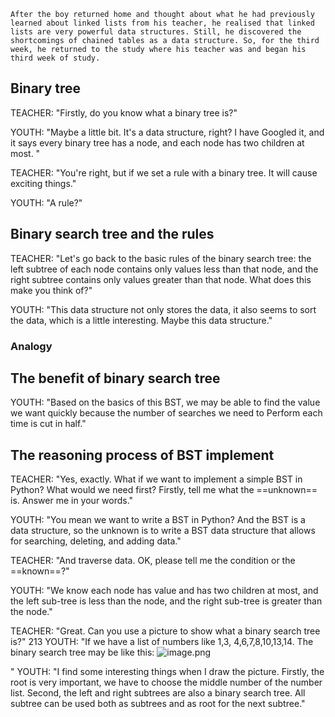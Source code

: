 	After the boy returned home and thought about what he had previously learned about linked lists from his teacher, he realised that linked lists are very powerful data structures. Still, he discovered the shortcomings of chained tables as a data structure. So, for the third week, he returned to the study where his teacher was and began his third week of study.

## Binary tree

TEACHER: "Firstly, do you know what a binary tree is?"

YOUTH: "Maybe a little bit. It's a data structure, right? I have Googled it, and it says every binary tree has a node, and each node has two children at most. "

TEACHER: "You're right, but if we set a rule with a binary tree. It will cause exciting things."

YOUTH: "A rule?"

## Binary search tree and the rules

TEACHER:  "Let's go back to the basic rules of the binary search tree: the left subtree of each node contains only values less than that node, and the right subtree contains only values greater than that node. What does this make you think of?"

YOUTH: "This data structure not only stores the data, it also seems to sort the data, which is a little interesting. Maybe this data structure."

### Analogy


## The benefit of binary search tree

YOUTH: "Based on the basics of this BST, we may be able to find the value we want quickly because the number of searches we need to 
Perform each time is cut in half."

## The reasoning process of BST implement

TEACHER: "Yes, exactly. What if we want to implement a simple BST in Python? What would we need first? Firstly, tell me what the ==unknown== is. Answer me in your words."

YOUTH: "You mean we want to write a BST in Python? And the BST is a data structure, so the unknown is to write a BST data structure that allows for searching, deleting, and adding data."

TEACHER: "And traverse data. OK, please tell me the condition or the ==known==?"

YOUTH: "We know each node has value and has two children at most, and the left sub-tree is less than the node, and the right sub-tree is greater than the node."

TEACHER: "Great. Can you use a picture to show what a binary search tree is?"
213
YOUTH: "If we have a list of numbers like 1,3, 4,6,7,8,10,13,14. The binary search tree may be like this: ![image.png](https://obsidianpicture-1320276993.cos.ap-hongkong.myqcloud.com/Obsidian/Picture/202402192307547.png)

"
YOUTH: "I find some interesting things when I draw the picture. Firstly, the root is very important, we have to choose the middle number of the number list. Second, the left and right subtrees are also a binary search tree. All subtree can be used both as subtrees and as root for the next subtree."

